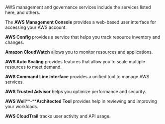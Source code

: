 AWS management and governance services include the services listed here, and others.

The **AWS Management Console** provides a web-based user interface for accessing your AWS account.

**AWS Config** provides a service that helps you track resource inventory and changes.

**Amazon CloudWatch** allows you to monitor resources and applications.

**AWS Auto Scaling** provides features that allow you to scale multiple resources to meet demand.

**AWS Command Line Interface** provides a unified tool to manage AWS services.

**AWS Trusted Advisor** helps you optimize performance and security.

**AWS Well****-****Architected Tool** provides help in reviewing and improving your workloads.

**AWS CloudTrail** tracks user activity and API usage.
